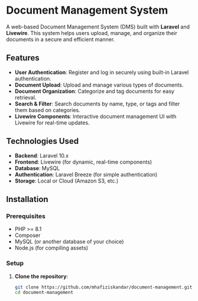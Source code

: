 # Document Management System

A web-based Document Management System (DMS) built with **Laravel** and **Livewire**. This system helps users upload, manage, and organize their documents in a secure and efficient manner.

## Features

- **User Authentication**: Register and log in securely using built-in Laravel authentication.
- **Document Upload**: Upload and manage various types of documents.
- **Document Organization**: Categorize and tag documents for easy retrieval.
- **Search & Filter**: Search documents by name, type, or tags and filter them based on categories.
- **Livewire Components**: Interactive document management UI with Livewire for real-time updates.

## Technologies Used

- **Backend**: Laravel 10.x
- **Frontend**: Livewire (for dynamic, real-time components)
- **Database**: MySQL
- **Authentication**: Laravel Breeze (for simple authentication)
- **Storage**: Local or Cloud (Amazon S3, etc.)

## Installation

### Prerequisites

- PHP >= 8.1
- Composer
- MySQL (or another database of your choice)
- Node.js (for compiling assets)

### Setup

1. **Clone the repository**:

   ```bash
   git clone https://github.com/mhafiziskandar/document-management.git
   cd document-management
